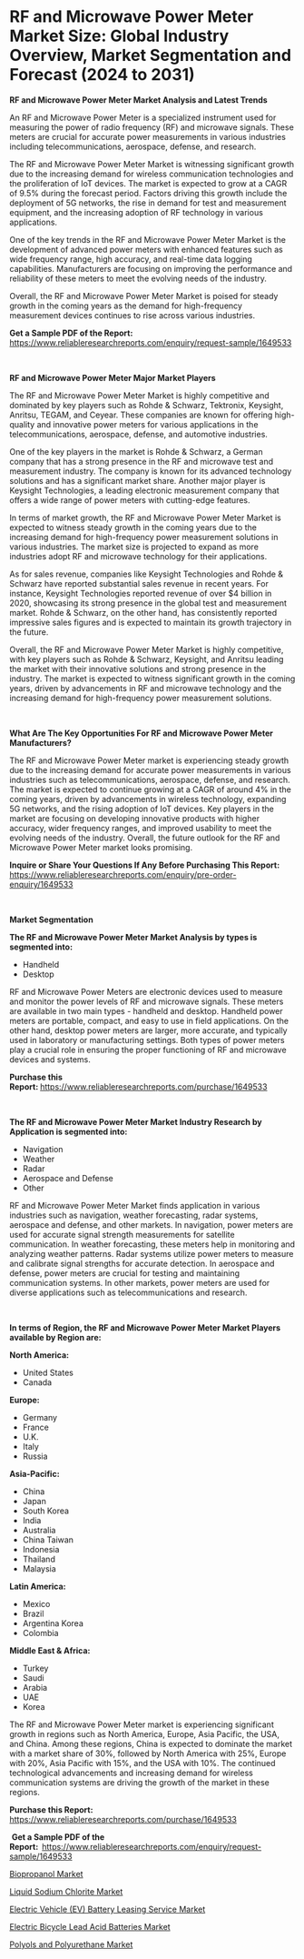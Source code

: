 <p><h1>RF and Microwave Power Meter Market Size: Global Industry Overview, Market Segmentation and Forecast (2024 to 2031)</h1></p><p><strong>RF and Microwave Power Meter Market Analysis and Latest Trends</strong></p>
<p><p>An RF and Microwave Power Meter is a specialized instrument used for measuring the power of radio frequency (RF) and microwave signals. These meters are crucial for accurate power measurements in various industries including telecommunications, aerospace, defense, and research.</p><p>The RF and Microwave Power Meter Market is witnessing significant growth due to the increasing demand for wireless communication technologies and the proliferation of IoT devices. The market is expected to grow at a CAGR of 9.5% during the forecast period. Factors driving this growth include the deployment of 5G networks, the rise in demand for test and measurement equipment, and the increasing adoption of RF technology in various applications.</p><p>One of the key trends in the RF and Microwave Power Meter Market is the development of advanced power meters with enhanced features such as wide frequency range, high accuracy, and real-time data logging capabilities. Manufacturers are focusing on improving the performance and reliability of these meters to meet the evolving needs of the industry.</p><p>Overall, the RF and Microwave Power Meter Market is poised for steady growth in the coming years as the demand for high-frequency measurement devices continues to rise across various industries.</p></p>
<p><strong>Get a Sample PDF of the Report:&nbsp;</strong> <a href="https://www.reliableresearchreports.com/enquiry/request-sample/1649533">https://www.reliableresearchreports.com/enquiry/request-sample/1649533</a></p>
<p>&nbsp;</p>
<p><strong>RF and Microwave Power Meter Major Market Players</strong></p>
<p><p>The RF and Microwave Power Meter Market is highly competitive and dominated by key players such as Rohde & Schwarz, Tektronix, Keysight, Anritsu, TEGAM, and Ceyear. These companies are known for offering high-quality and innovative power meters for various applications in the telecommunications, aerospace, defense, and automotive industries.</p><p>One of the key players in the market is Rohde & Schwarz, a German company that has a strong presence in the RF and microwave test and measurement industry. The company is known for its advanced technology solutions and has a significant market share. Another major player is Keysight Technologies, a leading electronic measurement company that offers a wide range of power meters with cutting-edge features.</p><p>In terms of market growth, the RF and Microwave Power Meter Market is expected to witness steady growth in the coming years due to the increasing demand for high-frequency power measurement solutions in various industries. The market size is projected to expand as more industries adopt RF and microwave technology for their applications.</p><p>As for sales revenue, companies like Keysight Technologies and Rohde & Schwarz have reported substantial sales revenue in recent years. For instance, Keysight Technologies reported revenue of over $4 billion in 2020, showcasing its strong presence in the global test and measurement market. Rohde & Schwarz, on the other hand, has consistently reported impressive sales figures and is expected to maintain its growth trajectory in the future.</p><p>Overall, the RF and Microwave Power Meter Market is highly competitive, with key players such as Rohde & Schwarz, Keysight, and Anritsu leading the market with their innovative solutions and strong presence in the industry. The market is expected to witness significant growth in the coming years, driven by advancements in RF and microwave technology and the increasing demand for high-frequency power measurement solutions.</p></p>
<p>&nbsp;</p>
<p><strong>What Are The Key Opportunities For RF and Microwave Power Meter Manufacturers?</strong></p>
<p><p>The RF and Microwave Power Meter market is experiencing steady growth due to the increasing demand for accurate power measurements in various industries such as telecommunications, aerospace, defense, and research. The market is expected to continue growing at a CAGR of around 4% in the coming years, driven by advancements in wireless technology, expanding 5G networks, and the rising adoption of IoT devices. Key players in the market are focusing on developing innovative products with higher accuracy, wider frequency ranges, and improved usability to meet the evolving needs of the industry. Overall, the future outlook for the RF and Microwave Power Meter market looks promising.</p></p>
<p><strong>Inquire or Share Your Questions If Any Before Purchasing This Report:</strong> <a href="https://www.reliableresearchreports.com/enquiry/pre-order-enquiry/1649533">https://www.reliableresearchreports.com/enquiry/pre-order-enquiry/1649533</a></p>
<p>&nbsp;</p>
<p><strong>Market Segmentation</strong></p>
<p><strong>The RF and Microwave Power Meter Market Analysis by types is segmented into:</strong></p>
<p><ul><li>Handheld</li><li>Desktop</li></ul></p>
<p><p>RF and Microwave Power Meters are electronic devices used to measure and monitor the power levels of RF and microwave signals. These meters are available in two main types - handheld and desktop. Handheld power meters are portable, compact, and easy to use in field applications. On the other hand, desktop power meters are larger, more accurate, and typically used in laboratory or manufacturing settings. Both types of power meters play a crucial role in ensuring the proper functioning of RF and microwave devices and systems.</p></p>
<p><strong>Purchase this Report:&nbsp;</strong><a href="https://www.reliableresearchreports.com/purchase/1649533">https://www.reliableresearchreports.com/purchase/1649533</a></p>
<p>&nbsp;</p>
<p><strong>The RF and Microwave Power Meter Market Industry Research by Application is segmented into:</strong></p>
<p><ul><li>Navigation</li><li>Weather</li><li>Radar</li><li>Aerospace and Defense</li><li>Other</li></ul></p>
<p><p>RF and Microwave Power Meter Market finds application in various industries such as navigation, weather forecasting, radar systems, aerospace and defense, and other markets. In navigation, power meters are used for accurate signal strength measurements for satellite communication. In weather forecasting, these meters help in monitoring and analyzing weather patterns. Radar systems utilize power meters to measure and calibrate signal strengths for accurate detection. In aerospace and defense, power meters are crucial for testing and maintaining communication systems. In other markets, power meters are used for diverse applications such as telecommunications and research.</p></p>
<p>&nbsp;</p>
<p><strong>In terms of Region, the RF and Microwave Power Meter Market Players available by Region are:</strong></p>
<p>
    <p> <strong> North America: </strong>
        <ul>
            <li>United States</li>
            <li>Canada</li>
        </ul>
        </p> 
    <p> <strong> Europe: </strong>
        <ul>
            <li>Germany</li>
            <li>France</li>
            <li>U.K.</li>
            <li>Italy</li>
            <li>Russia</li>
        </ul>
        </p> 
    <p> <strong> Asia-Pacific: </strong>
        <ul>
            <li>China</li>
            <li>Japan</li>
            <li>South Korea</li>
            <li>India</li>
            <li>Australia</li>
            <li>China Taiwan</li>
            <li>Indonesia</li>
            <li>Thailand</li>
            <li>Malaysia</li>
        </ul>
        </p> 
    <p> <strong> Latin America: </strong>
        <ul>
            <li>Mexico</li>
            <li>Brazil</li>
            <li>Argentina Korea</li>
            <li>Colombia</li>
        </ul>
        </p> 
    <p> <strong> Middle East & Africa: </strong>
        <ul>
            <li>Turkey</li>
            <li>Saudi</li>
            <li>Arabia</li>
            <li>UAE</li>
            <li>Korea</li>
        </ul>
    </p>
    </p>
<p><p>The RF and Microwave Power Meter market is experiencing significant growth in regions such as North America, Europe, Asia Pacific, the USA, and China. Among these regions, China is expected to dominate the market with a market share of 30%, followed by North America with 25%, Europe with 20%, Asia Pacific with 15%, and the USA with 10%. The continued technological advancements and increasing demand for wireless communication systems are driving the growth of the market in these regions.</p></p>
<p><strong>Purchase this Report: </strong><a href="https://www.reliableresearchreports.com/purchase/1649533">https://www.reliableresearchreports.com/purchase/1649533</a></p>
<p>&nbsp;<strong>Get a Sample PDF of the Report:&nbsp;&nbsp;</strong><a href="https://www.reliableresearchreports.com/enquiry/request-sample/1649533">https://www.reliableresearchreports.com/enquiry/request-sample/1649533</a></p>
<p><strong></strong></p>
<p><p><a href="https://medium.com/@nelsonhauck/biopropanol-market-size-market-outlook-and-market-forecast-2024-to-2031-d6d8dc10954d">Biopropanol Market</a></p><p><a href="https://medium.com/@nelsonhauck/liquid-sodium-chlorite-market-trends-forecast-and-competitive-analysis-to-2031-ae48c122a8a9">Liquid Sodium Chlorite Market</a></p><p><a href="https://github.com/gdfhhhj/Market-Research-Report-List-3/blob/main/electric-vehicle-ev-battery-leasing-service-market.md">Electric Vehicle (EV) Battery Leasing Service Market</a></p><p><a href="https://github.com/julyju69/Market-Research-Report-List-2/blob/main/electric-bicycle-lead-acid-batteries-market.md">Electric Bicycle Lead Acid Batteries Market</a></p><p><a href="https://medium.com/@angelageorge32/polyols-and-polyurethane-market-insights-into-market-cagr-market-trends-and-growth-strategies-583b1a0c341d">Polyols and Polyurethane Market</a></p></p>